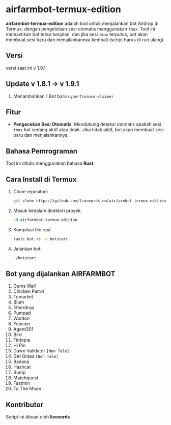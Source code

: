 # airfarmbot-termux-edition
**airfarmbot-termux-edition** adalah tool untuk menjalankan bot Airdrop di Termux, dengan pengelolaan sesi otomatis menggunakan `tmux`. Tool ini memastikan bot tetap berjalan, dan jika sesi `tmux` terputus, bot akan membuat sesi baru dan menjalankannya kembali (script harus di run ulang)

## Versi
versi saat ini v 1.9.1

## Update v 1.8.1 -> v 1.9.1
1. Menambahkan 1 Bot baru `cyberfinance-claimer`

## Fitur
- **Pengecekan Sesi Otomatis**: Mendukung deteksi otomatis apakah sesi `tmux` bot sedang aktif atau tidak. Jika tidak aktif, bot akan membuat sesi baru dan menjalankannya.
  
## Bahasa Pemrograman
Tool ini ditulis menggunakan bahasa **Rust**.

## Cara Install di Termux

1. Clone repositori:
   ```bash
   git clone https://github.com/livexords-nw/airfarmbot-termux-edition.git
2. Masuk kedalam direktori proyek:
    ```bash
    cd airfarmbot-termux-edition
3. Kompilasi file rust
    ```bash
    rustc bot.rs -o botstart
4. Jalankan bot:
    ```bash
    ./botstart

## Bot yang dijalankan AIRFARMBOT

1. Gems Wall
2. Chicken Patrol
3. Tomarket
4. Blum 
5. Etherdrop
6. Pumpad
7. Wonton
8. Yescoin
9. Agent301
10. Bird 
11. Fintopia
12. Hi Pin
13. Dawn Validator `[Non Tele]`
14. Get Grass `[Non Tele]`
15. Banana
16. Hashcat
17. Bump
18. Matchquest
19. Fastmin
20. To The Moon

## Kontributor
Script ini dibuat oleh **livexords**
